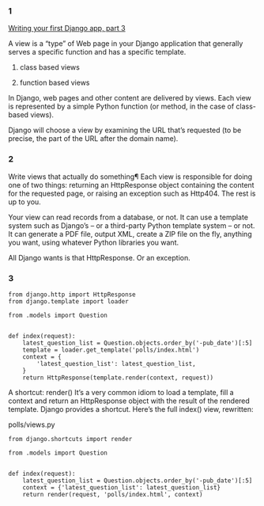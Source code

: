 ### 1

[Writing your first Django app, part 3](https://docs.djangoproject.com/en/2.0/intro/tutorial03/)

A view is a “type” of Web page in your Django application that generally serves a 
specific function and has a specific template. 


1. class based views

2. function based views

In Django, web pages and other content are delivered by views. Each view is represented by a 
simple Python function (or method, in the case of class-based views). 

Django will choose a view by examining the URL that’s requested (to be precise, the part of 
the URL after the domain name).

### 2

Write views that actually do something¶
Each view is responsible for doing one of two things: returning an HttpResponse object containing the content for the requested page, or raising an exception such as Http404. The rest is up to you.

Your view can read records from a database, or not. It can use a template system such as Django’s – or a third-party Python template system – or not. It can generate a PDF file, output XML, create a ZIP file on the fly, anything you want, using whatever Python libraries you want.

All Django wants is that HttpResponse. Or an exception.


### 3

```
from django.http import HttpResponse
from django.template import loader

from .models import Question


def index(request):
    latest_question_list = Question.objects.order_by('-pub_date')[:5]
    template = loader.get_template('polls/index.html')
    context = {
        'latest_question_list': latest_question_list,
    }
    return HttpResponse(template.render(context, request))
```

A shortcut: render()
It’s a very common idiom to load a template, fill a context and return an HttpResponse object with the result of the rendered template. Django provides a shortcut. Here’s the full index() view, rewritten:

polls/views.py

```
from django.shortcuts import render

from .models import Question


def index(request):
    latest_question_list = Question.objects.order_by('-pub_date')[:5]
    context = {'latest_question_list': latest_question_list}
    return render(request, 'polls/index.html', context)

```